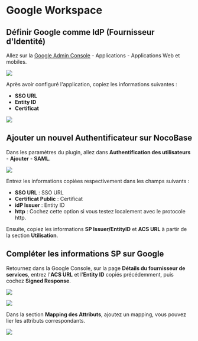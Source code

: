 # Google Workspace

## Définir Google comme IdP (Fournisseur d'Identité)

Allez sur la [Google Admin Console](https://admin.google.com/) - Applications - Applications Web et mobiles.

![](https://static-docs.nocobase.com/0812780b990a97a63c14ea8991959827.png)

Après avoir configuré l'application, copiez les informations suivantes :
- **SSO URL**
- **Entity ID**
- **Certificat**

![](https://static-docs.nocobase.com/aafd20a794730e85411c0c8f368637e0.png)

## Ajouter un nouvel Authentificateur sur NocoBase

Dans les paramètres du plugin, allez dans **Authentification des utilisateurs** - **Ajouter** - **SAML**.

![](https://static-docs.nocobase.com/5bc18c7952b8f15828e26bb07251a335.png)

Entrez les informations copiées respectivement dans les champs suivants :
- **SSO URL** : SSO URL
- **Certificat Public** : Certificat
- **idP Issuer** : Entity ID
- **http** : Cochez cette option si vous testez localement avec le protocole http.

Ensuite, copiez les informations **SP Issuer/EntityID** et **ACS URL** à partir de la section **Utilisation**.

## Compléter les informations SP sur Google

Retournez dans la Google Console, sur la page **Détails du fournisseur de services**, entrez l'**ACS URL** et l'**Entity ID** copiés précédemment, puis cochez **Signed Response**.

![](https://static-docs.nocobase.com/1536268bf8df4a5ebc72384317172191.png)

![](https://static-docs.nocobase.com/c7de1f8b84c1335de110e5a7c96255c4.png)

Dans la section **Mapping des Attributs**, ajoutez un mapping, vous pouvez lier les attributs correspondants.

![](https://static-docs.nocobase.com/27180f2f46480c3fee3016df86d6fdb8.png)
